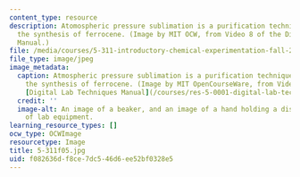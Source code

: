 ```yaml
---
content_type: resource
description: Atomospheric pressure sublimation is a purification technique used during
  the synthesis of ferrocene. (Image by MIT OCW, from Video 8 of the Digital Lab Techniques
  Manual.)
file: /media/courses/5-311-introductory-chemical-experimentation-fall-2005/f082636df8ce7dc546d6ee52bf0328e5_5-311f05.jpg
file_type: image/jpeg
image_metadata:
  caption: Atmospheric pressure sublimation is a purification technique used during
    the synthesis of ferrocene. (Image by MIT OpenCourseWare, from Video 8 of the
    [Digital Lab Techniques Manual](/courses/res-5-0001-digital-lab-techniques-manual-spring-2007/).)
  credit: ''
  image-alt: An image of a beaker, and an image of a hand holding a dish over a piece
    of lab equipment.
learning_resource_types: []
ocw_type: OCWImage
resourcetype: Image
title: 5-311f05.jpg
uid: f082636d-f8ce-7dc5-46d6-ee52bf0328e5
---
```

